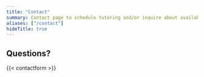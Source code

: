 ```yaml
---
title: "Contact"
summary: Contact page to schedule tutoring and/or inquire about availability and prices.
aliases: ["/contact"]
hideTitle: true
---
```


## Questions?

{{< contactform >}}
